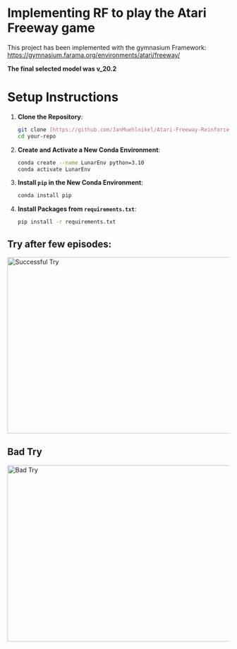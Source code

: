 # Implementing RF to play the Atari Freeway game

This project has been implemented with the gymnasium Framework: https://gymnasium.farama.org/environments/atari/freeway/

**The final selected model was v_20.2**

# Setup Instructions

1. **Clone the Repository**:
    ```bash
    git clone [https://github.com/JanMuehlnikel/Atari-Freeway-Reinforcement-Learning](https://github.com/JanMuehlnikel/Lunar-Lander-Reinforcement-Learning)
    cd your-repo
    ```

2. **Create and Activate a New Conda Environment**:
    ```bash
    conda create --name LunarEnv python=3.10
    conda activate LunarEnv
    ```

3. **Install `pip` in the New Conda Environment**:
    ```bash
    conda install pip
    ```

4. **Install Packages from `requirements.txt`**:
    ```bash
    pip install -r requirements.txt
    ```
    
## Try after few episodes:
<img src="data/images/ep_100.gif" alt="Successful Try" width="600" height="400">
<br>

## Bad Try
<img src="data/images/final.gif" alt="Bad Try" width="600" height="400">
<br>


